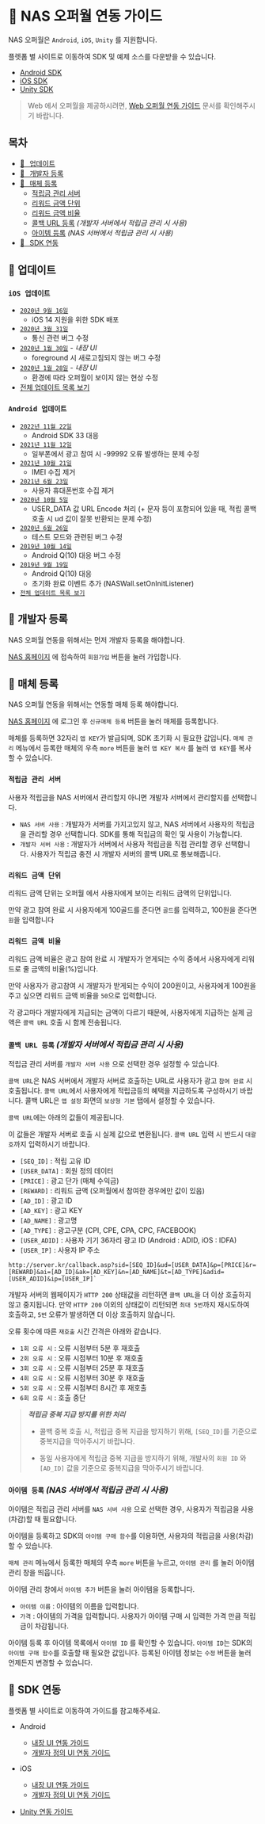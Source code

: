# 📖 NAS 오퍼월 연동 가이드
NAS 오퍼월은 `Android`, `iOS`, `Unity` 를 지원합니다.

플렛폼 별 사이트로 이동하여 SDK 및 예제 소스를 다운받을 수 있습니다.

- [Android SDK](https://github.com/mafin-global/nas-offerwall-android)
- [iOS SDK](https://github.com/mafin-global/nas-offerwall-ios)
- [Unity SDK](https://github.com/mafin-global/nas-offerwall-unity)

> Web 에서 오퍼월을 제공하시려면, [Web 오퍼월 연동 가이드](https://github.com/mafin-global/nas-web-offerwall) 문서를 확인해주시기 바랍니다.

## 목차
- [📝⠀업데이트](#-업데이트)
- [👤️⠀개발자 등록](#%EF%B8%8F-개발자-등록)
- [🎲⠀매체 등록](#-매체-등록)
    - [적립금 관리 서버](#적립금-관리-서버)
    - [리워드 금액 단위](#리워드-금액-단위)
    - [리워드 금액 비율](#리워드-금액-비율)
    - [콜백 URL 등록](#콜백-url-등록-개발자-서버에서-적립금-관리-시-사용) _(개발자 서버에서 적립금 관리 시 사용)_
    - [아이템 등록](#아이템-등록-nas-서버에서-적립금-관리-시-사용) _(NAS 서버에서 적립금 관리 시 사용)_
- [🚀⠀SDK 연동](#-sdk-연동)

## 📝 업데이트

### `iOS 업데이트`
- [`2020년 9월 16일`](https://github.com/mafin-global/nas-offerwall-ios/blob/master/docs/Update.md#2020년-9월-16일)
    - iOS 14 지원을 위한 SDK 배포
- [`2020년 3월 31일`](https://github.com/mafin-global/nas-offerwall-ios/blob/master/docs/Update.md#2020년-3월-31일)
    - 통신 관련 버그 수정
- [`2020년 1월 30일`](https://github.com/mafin-global/nas-offerwall-ios/blob/master/docs/Update.md#2020년-1월-30일---내장-ui) - _내장 UI_
    - foreground 시 새로고침되지 않는 버그 수정
- [`2020년 1월 28일`](https://github.com/mafin-global/nas-offerwall-ios/blob/master/docs/Update.md#2020년-1월-28일---내장-ui) - _내장 UI_
    - 환경에 따라 오퍼월이 보이지 않는 현상 수정
- [전체 업데이트 목록 보기](https://github.com/mafin-global/nas-offerwall-ios/blob/master/docs/Update.md)

### `Android 업데이트`
- [`2022년 11월 22일`](https://github.com/mafin-global/nas-offerwall-android/blob/master/docs/Update.md#2022년-11월-22일)
  - Android SDK 33 대응
- [`2021년 11월 12일`](https://github.com/mafin-global/nas-offerwall-android/blob/master/docs/Update.md#2021년-11월-12일)
  - 일부폰에서 광고 참여 시 -99992 오류 발생하는 문제 수정
- [`2021년 10월 21일`](https://github.com/mafin-global/nas-offerwall-android/blob/master/docs/Update.md#2021년-10월-21일)
  - IMEI 수집 제거
- [`2021년 6월 23일`](https://github.com/mafin-global/nas-offerwall-android/blob/master/docs/Update.md#2021년-6월-23일)
  - 사용자 휴대폰번호 수집 제거
- [`2020년 10월 5일`](https://github.com/mafin-global/nas-offerwall-android/blob/master/docs/Update.md#2020년-10월-5일)
    - USER_DATA 값 URL Encode 처리 (+ 문자 등이 포함되어 있을 때, 적립 콜백 호출 시 ud 값이 잘못 반환되는 문제 수정)
- [`2020년 6월 26일`](https://github.com/mafin-global/nas-offerwall-android/blob/master/docs/Update.md#2020년-6월-26일)
    - 테스트 모드와 관련된 버그 수정
- [`2019년 10월 14일`](https://github.com/mafin-global/nas-offerwall-android/blob/master/docs/Update.md#2019년-10월-14일)
    - Android Q(10) 대응 버그 수정
- [`2019년 9월 19일`](https://github.com/mafin-global/nas-offerwall-android/blob/master/docs/Update.md#2019년-9월-19일)
    - Android Q(10) 대응
    - 초기화 완료 이벤트 추가 (NASWall.setOnInitListener)
- [`전체 업데이트 목록 보기`](https://github.com/mafin-global/nas-offerwall-android/blob/master/docs/Update.md)

## 👤️ 개발자 등록
NAS 오퍼월 연동을 위해서는 먼저 개발자 등록을 해야합니다.

[NAS 홈페이지](http://www.appang.kr/nas) 에 접속하여 `회원가입` 버튼을 눌러 가입합니다.

## 🎲 매체 등록
NAS 오퍼월 연동을 위해서는 연동할 매체 등록 해야합니다.

[NAS 홈페이지](http://www.appang.kr/nas) 에 로그인 후 `신규매체 등록` 버튼을 눌러 매체를 등록합니다.

매체를 등록하면 32자리 `앱 KEY`가 발급되며, SDK 초기화 시 필요한 값입니다.
`매체 관리` 메뉴에서 등록한 매체의 우측 `more` 버튼을 눌러 `앱 KEY 복사` 를 눌러 `앱 KEY`를 복사할 수 있습니다.

### `적립금 관리 서버`
사용자 적립금을 NAS 서버에서 관리할지 아니면 개발자 서버에서 관리할지를 선택합니다.

- `NAS 서버 사용` : 개발자가 서버를 가지고있지 않고, NAS 서버에서 사용자의 적립금을 관리할 경우 선택합니다. SDK를 통해 적립금의 확인 및 사용이 가능합니다.
- `개발자 서버 사용` : 개발자가 서버에서 사용자 적립금을 직접 관리할 경우 선택합니다. 사용자가 적립금 충전 시 개발자 서버의 콜백 URL로 통보해줍니다.

### `리워드 금액 단위`
리워드 금액 단위는 오퍼월 에서 사용자에게 보이는 리워드 금액의 단위입니다.

만약 광고 참여 완료 시 사용자에게 100골드를 준다면 `골드`를 입력하고, 100원을 준다면 `원`을 입력합니다

### `리워드 금액 비율`
리워드 금액 비율은 광고 참여 완료 시 개발자가 얻게되는 수익 중에서 사용자에게 리워드로 줄 금액의 비율(%)입니다.

만약 사용자가 광고참여 시 개발자가 받게되는 수익이 200원이고, 사용자에게 100원을 주고 싶으면 리워드 금액 비율을 `50`으로 입력합니다.

각 광고마다 개발자에게 지급되는 금액이 다르기 때문에, 사용자에게 지급하는 실제 금액은 `콜백 URL` 호출 시 함께 전송됩니다.

### `콜백 URL 등록` _(개발자 서버에서 적립금 관리 시 사용)_
적립금 관리 서버를 `개발자 서버 사용` 으로 선택한 경우 설정할 수 있습니다.

`콜백 URL`은 NAS 서버에서 개발자 서버로 호출하는 URL로 사용자가 광고 `참여 완료` 시 호출됩니다. `콜백 URL`에서 사용자에게 적립금등의 혜택을 지급하도록 구성하시기 바랍니다.
콜백 URL은 `앱 설정` 화면의 `보상형 기본` 탭에서 설정할 수 있습니다.

`콜백 URL`에는 아래의 값들이 제공됩니다.

이 값들은 개발자 서버로 호출 시 실제 값으로 변환됩니다. `콜백 URL` 입력 시 반드시 `대괄호`까지 입력하시기 바랍니다.

- `[SEQ_ID]` : 적립 고유 ID
- `[USER_DATA]` : 회원 정의 데이터
- `[PRICE]` : 광고 단가 (매체 수익금)
- `[REWARD]` : 리워드 금액 (오퍼월에서 참여한 경우에만 값이 있음)
- `[AD_ID]` : 광고 ID
- `[AD_KEY]` : 광고 KEY
- `[AD_NAME]` : 광고명
- `[AD_TYPE]` : 광고구분 (CPI, CPE, CPA, CPC, FACEBOOK)
- `[USER_ADID]` : 사용자 기기 36자리 광고 ID (Android : ADID, iOS : IDFA)
- `[USER_IP]` : 사용자 IP 주소

```
http://server.kr/callback.asp?sid=[SEQ_ID]&ud=[USER_DATA]&p=[PRICE]&r=[REWARD]&ai=[AD_ID]&ak=[AD_KEY]&n=[AD_NAME]&t=[AD_TYPE]&adid=[USER_ADID]&ip=[USER_IP]`
```

개발자 서버의 웹페이지가 `HTTP 200` 상태값을 리턴하면 `콜백 URL`을 더 이상 호출하지 않고 중지됩니다.
만약 `HTTP 200` 이외의 상태값이 리턴되면 `최대 5번`까지 재시도하여 호출하고, `5번` 오류가 발생하면 더 이상 호출하지 않습니다.

오류 횟수에 따른 `재호출` 시간 간격은 아래와 같습니다.

- `1회 오류 시` : 오류 시점부터 5분 후 재호출
- `2회 오류 시` : 오류 시점부터 10분 후 재호출
- `3회 오류 시` : 오류 시점부터 25분 후 재호출
- `4회 오류 시` : 오류 시점부터 30분 후 재호출
- `5회 오류 시` : 오류 시점부터 8시간 후 재호출
- `6회 오류 시` : 호출 중단

> ***적립금 중복 지급 방지를 위한 처리***
> - 콜백 중복 호출 시, 적립금 중복 지급을 방지하기 위해, `[SEQ_ID]`를 기준으로 중복지급을 막아주시기 바랍니다.
>
> - 동일 사용자에게 적립금 중복 지급을 방지하기 위해, 개발사의 `회원 ID` 와 `[AD_ID]` 값을 기준으로 중복지급을 막아주시기 바랍니다.

### `아이템 등록` _(NAS 서버에서 적립금 관리 시 사용)_
아이템은 적립금 관리 서버를 `NAS 서버 사용` 으로 선택한 경우, 사용자가 적립금을 사용(차감)할 때 필요합니다.

아이템을 등록하고 SDK의 `아이템 구매 함수`를 이용하면, 사용자의 적립금을 사용(차감)할 수 있습니다.

`매체 관리` 메뉴에서 등록한 매체의 우측 `more` 버튼을 누르고, `아이템 관리` 를 눌러 아이템 관리 창을 띄웁니다.

아이템 관리 창에서 `아이템 추가` 버튼을 눌러 아이템을 등록합니다.

- `아이템 이름` : 아이템의 이름을 입력합니다.
- `가격` : 아이템의 가격을 입력합니다. 사용자가 아이템 구매 시 입력한 가격 만큼 적립금이 차감됩니다.

아이템 등록 후 아이템 목록에서 `아이템 ID` 를 확인할 수 있습니다.
`아이템 ID`는 SDK의 `아이템 구매 함수`를 호출할 때 필요한 값입니다.
등록된 아이템 정보는 `수정` 버튼을 눌러 언제든지 변경할 수 있습니다.

## 🚀 SDK 연동

플렛폼 별 사이트로 이동하여 가이드를 참고해주세요. 

- Android
    - [내장 UI 연동 가이드](https://github.com/mafin-global/nas-offerwall-android/blob/master/docs/Guide.Embed.md)
    - [개발자 정의 UI 연동 가이드](https://github.com/mafin-global/nas-offerwall-android/blob/master/docs/Guide.Custom.md)
    
- iOS
    - [내장 UI 연동 가이드](https://github.com/mafin-global/nas-offerwall-ios/blob/master/docs/Guide.Embed.md)
    - [개발자 정의 UI 연동 가이드](https://github.com/mafin-global/nas-offerwall-ios/blob/master/docs/Guide.Custom.md)
    
- [Unity 연동 가이드](https://github.com/mafin-global/nas-offerwall-unity)
